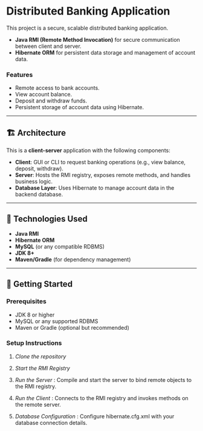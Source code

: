 # Distributed Banking Application

This project is a secure, scalable distributed banking application.
- **Java RMI (Remote Method Invocation)** for secure communication between client and server.
- **Hibernate ORM** for persistent data storage and management of account data.

### Features

- Remote access to bank accounts.
- View account balance.
- Deposit and withdraw funds.
- Persistent storage of account data using Hibernate.

---

## 🏗️ Architecture

This is a **client-server** application with the following components:

- **Client**: GUI or CLI to request banking operations (e.g., view balance, deposit, withdraw).
- **Server**: Hosts the RMI registry, exposes remote methods, and handles business logic.
- **Database Layer**: Uses Hibernate to manage account data in the backend database.

---

## 🔧 Technologies Used

- **Java RMI**
- **Hibernate ORM**
- **MySQL** (or any compatible RDBMS)
- **JDK 8+**
- **Maven/Gradle** (for dependency management)

---

## 🚀 Getting Started

### Prerequisites

- JDK 8 or higher
- MySQL or any supported RDBMS
- Maven or Gradle (optional but recommended)

### Setup Instructions

1. *Clone the repository*
2. *Start the RMI Registry*
3. *Run the Server* :
     Compile and start the server to bind remote objects to the RMI registry.

4. *Run the Client* :
     Connects to the RMI registry and invokes methods on the remote server.

5. *Database Configuration* :
     Configure hibernate.cfg.xml with your database connection details.


